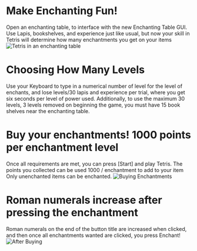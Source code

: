 # Make Enchanting Fun!
Open an enchanting table, to interface with the new Enchanting Table GUI. Use Lapis, bookshelves, and experience just like usual, but now your skill in Tetris will determine how many enchantments you get on your items  
![Tetris in an enchanting table](https://cdn.modrinth.com/data/cached_images/cf97bce87e881deb9ca6d0acc46833d8fc9143fb.png)

# Choosing How Many Levels

Use your Keyboard to type in a numerical number of level for the level of enchants, and lose levels/30 lapis and experience per trial, where you get six seconds per level of power used. Additionally, to use the maximum 30 levels, 3 levels removed on beginning the game, you must have 15 book shelves near the enchanting table.

# Buy your enchantments! 1000 points per enchantment level
Once all requirements are met, you can press [Start] and play Tetris. The points you collected can be used 1000 / enchantment to add to your item  
Only unenchanted items can be enchanted.
![Buying Enchantments](https://cdn.modrinth.com/data/cached_images/08ef14f7c792e80fef117567eb7b5c31a253b694.png)
# Roman numerals increase after pressing the enchantment
Roman numerals on the end of the button title are increased when clicked, and then once all enchantments wanted are clicked, you press Enchant!
![After Buying](https://cdn.modrinth.com/data/cached_images/2cc4da91f06df237a7c48adf088352fe106f766f.png)
